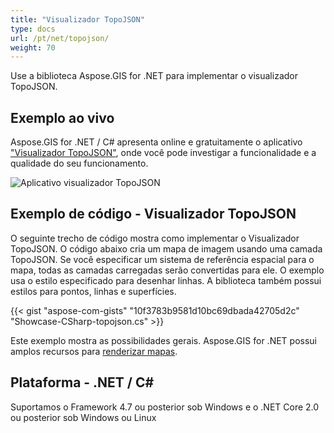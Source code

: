 ```yaml
---
title: "Visualizador TopoJSON"
type: docs
url: /pt/net/topojson/
weight: 70
---
```


Use a biblioteca Aspose.GIS for .NET para implementar o visualizador TopoJSON.

## **Exemplo ao vivo**

Aspose.GIS for .NET / C# apresenta online e gratuitamente o aplicativo ["Visualizador TopoJSON"](https://products.aspose.app/gis/viewer/topojson), onde você pode investigar a funcionalidade e a qualidade do seu funcionamento.

![Aplicativo visualizador TopoJSON](viewer.png)

## **Exemplo de código - Visualizador TopoJSON**

O seguinte trecho de código mostra como implementar o Visualizador TopoJSON. O código abaixo cria um mapa de imagem usando uma camada TopoJSON. Se você especificar um sistema de referência espacial para o mapa, todas as camadas carregadas serão convertidas para ele.
O exemplo usa o estilo especificado para desenhar linhas. A biblioteca também possui estilos para pontos, linhas e superfícies.

{{< gist "aspose-com-gists" "10f3783b9581d10bc69dbada42705d2c" "Showcase-CSharp-topojson.cs" >}}

Este exemplo mostra as possibilidades gerais. Aspose.GIS for .NET possui amplos recursos para [renderizar mapas](https://docs.aspose.com/gis/net/map-rendering/).

## **Plataforma - .NET / C#**

Suportamos o Framework 4.7 ou posterior sob Windows e o .NET Core 2.0 ou posterior sob Windows ou Linux
